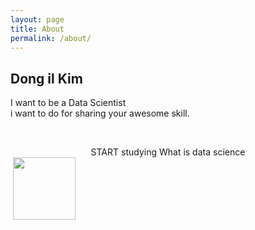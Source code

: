 ```yaml
---
layout: page
title: About
permalink: /about/
---
```


<div class="post-content">
    <h2 class="sname-main">Dong il Kim</h2>
<p> I want to be a Data Scientist <br />i want to do for sharing your awesome skill.</p>
<p><br /></p>
<center><div class="man-title">
  START studying <span class="sname">What is data science</span>
</div>
</center>
<div class="manual manual-title">
  <img src="https://user-images.githubusercontent.com/37648643/38792298-d704a194-413b-11e8-8801-6a76b4be67b8.jpg" width="100"></img>  </div>
<p>  <div class="manual-content">


</div>

